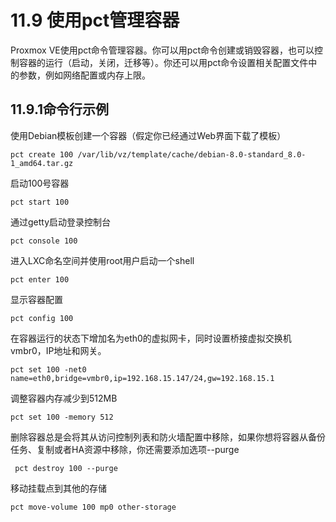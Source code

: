 # 11.9 使用pct管理容器

Proxmox VE使用pct命令管理容器。你可以用pct命令创建或销毁容器，也可以控制容器的运行（启动，关闭，迁移等）。你还可以用pct命令设置相关配置文件中的参数，例如网络配置或内存上限。

## 11.9.1命令行示例

使用Debian模板创建一个容器（假定你已经通过Web界面下载了模板）

```
pct create 100 /var/lib/vz/template/cache/debian-8.0-standard_8.0-1_amd64.tar.gz
```

启动100号容器

```
pct start 100
```

通过getty启动登录控制台

```
pct console 100
```

进入LXC命名空间并使用root用户启动一个shell

```
pct enter 100
```

显示容器配置

```
pct config 100
```

在容器运行的状态下增加名为eth0的虚拟网卡，同时设置桥接虚拟交换机vmbr0，IP地址和网关。

```
pct set 100 -net0 name=eth0,bridge=vmbr0,ip=192.168.15.147/24,gw=192.168.15.1
```

调整容器内存减少到512MB

```
pct set 100 -memory 512
```

删除容器总是会将其从访问控制列表和防火墙配置中移除，如果你想将容器从备份任务、复制或者HA资源中移除，你还需要添加选项--purge

```
 pct destroy 100 --purge
```

移动挂载点到其他的存储

```
pct move-volume 100 mp0 other-storage
```

